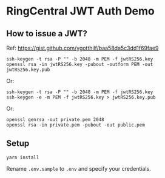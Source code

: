 # RingCentral JWT Auth Demo


## How to issue a JWT?

Ref: https://gist.github.com/ygotthilf/baa58da5c3dd1f69fae9

```
ssh-keygen -t rsa -P "" -b 2048 -m PEM -f jwtRS256.key
openssl rsa -in jwtRS256.key -pubout -outform PEM -out jwtRS256.key.pub
```

Or:

```
ssh-keygen -t rsa -P "" -b 2048 -m PEM -f jwtRS256.key
ssh-keygen -e -m PEM -f jwtRS256.key > jwtRS256.key.pub
```

Or:

```
openssl genrsa -out private.pem 2048
openssl rsa -in private.pem -pubout -out public.pem
```


## Setup

```
yarn install
```

Rename `.env.sample` to `.env` and specify your credentials.
